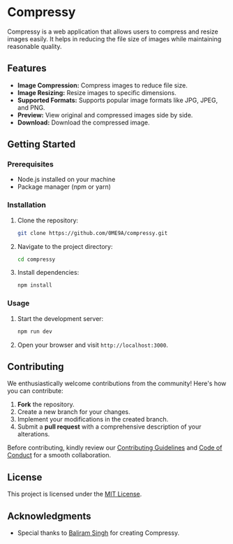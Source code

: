 # Compressy

Compressy is a web application that allows users to compress and resize images easily. It helps in reducing the file size of images while maintaining reasonable quality.

## Features

- **Image Compression:** Compress images to reduce file size.
- **Image Resizing:** Resize images to specific dimensions.
- **Supported Formats:** Supports popular image formats like JPG, JPEG, and PNG.
- **Preview:** View original and compressed images side by side.
- **Download:** Download the compressed image.

## Getting Started

### Prerequisites

- Node.js installed on your machine
- Package manager (npm or yarn)

### Installation

1. Clone the repository:

   ```bash
   git clone https://github.com/0ME9A/compressy.git
   ```

2. Navigate to the project directory:

   ```bash
   cd compressy
   ```

3. Install dependencies:

   ```bash
   npm install
   ```

### Usage

1. Start the development server:

   ```bash
   npm run dev
   ```

2. Open your browser and visit `http://localhost:3000`.

## Contributing

We enthusiastically welcome contributions from the community! Here's how you can contribute:

1. **Fork** the repository.
2. Create a new branch for your changes.
3. Implement your modifications in the created branch.
4. Submit a **pull request** with a comprehensive description of your alterations.

Before contributing, kindly review our [Contributing Guidelines](CONTRIBUTING.md) and [Code of Conduct](CODE_OF_CONDUCT.md) for a smooth collaboration.

## License

This project is licensed under the [MIT License](LICENSE).

## Acknowledgments

- Special thanks to [Baliram Singh](https://github.com/0ME9A) for creating Compressy.

